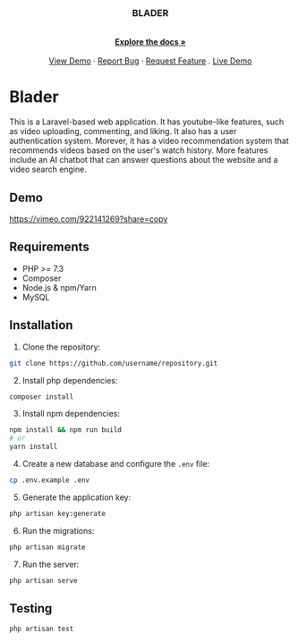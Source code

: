 <br />
<div align="center">
  <a href="https://github.com/LancemDev/Blader">
    <!-- <img src="images/logo.png" alt="Logo" width="80" height="80"> -->
  </a>

  <h3 align="center">BLADER</h3>

  <p align="center">
    <br />
    <a href="https://github.com/LancemDev/blader"><strong>Explore the docs »</strong></a>
    <br />
    <br />
    <a href="https://vimeo.com/922141269?share=copy">View Demo</a>
    ·
    <a href="https://github.com/LancemDev/blader/issues">Report Bug</a>
    ·
    <a href="https://github.com/LancemDev/blader/issues">Request Feature</a>
    .
    <a href="https://blader-lance.koyeb.app">Live Demo</a>

  </p>
</div>





# Blader

This is a Laravel-based web application. It has youtube-like features, such as video uploading, commenting, and liking. It also has a user authentication system. Morever, it has a video recommendation system that recommends videos based on the user's watch history. More features include an AI chatbot that can answer questions about the website and a video search engine.

## Demo

https://vimeo.com/922141269?share=copy

## Requirements

- PHP >= 7.3
- Composer
- Node.js & npm/Yarn
- MySQL

## Installation

1. Clone the repository:

```sh
git clone https://github.com/username/repository.git
```

2. Install php dependencies:

```sh
composer install
```

3. Install npm dependencies:

```sh
npm install && npm run build
# or
yarn install
```

4. Create a new database and configure the `.env` file:

```sh
cp .env.example .env
```

5. Generate the application key:

```sh
php artisan key:generate
```

6. Run the migrations:

```sh
php artisan migrate
```

7. Run the server:

```sh
php artisan serve
```

## Testing

```sh
php artisan test
```
